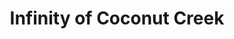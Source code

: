 ---
title: "Infinity of Coconut Creek"
url: /coconut-creek/infinity-of-coconut-creek/
shop: Autohaus
---
